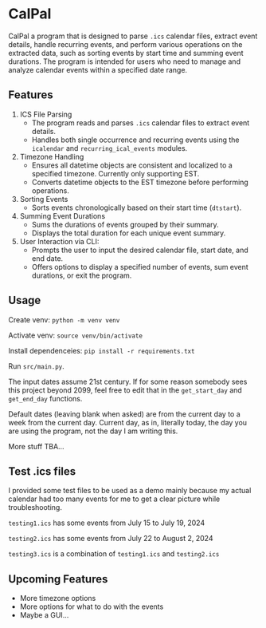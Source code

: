 # CalPal
CalPal a program that is designed to parse `.ics` calendar files, extract event details, handle recurring events, and perform various operations on the extracted data, such as sorting events by start time and summing event durations. The program is intended for users who need to manage and analyze calendar events within a specified date range.

## Features

1. ICS File Parsing
   - The program reads and parses `.ics` calendar files to extract event details.
   - Handles both single occurrence and recurring events using the `icalendar` and `recurring_ical_events` modules.
2. Timezone Handling
   - Ensures all datetime objects are consistent and localized to a specified timezone. Currently only supporting EST.
   - Converts datetime objects to the EST timezone before performing operations.
3. Sorting Events
   - Sorts events chronologically based on their start time (`dtstart`).
4. Summing Event Durations
   - Sums the durations of events grouped by their summary.
   - Displays the total duration for each unique event summary.
5. User Interaction via CLI:
   - Prompts the user to input the desired calendar file, start date, and end date.
   - Offers options to display a specified number of events, sum event durations, or exit the program.

## Usage
Create venv:
`python -m venv venv`

Activate venv:
`source venv/bin/activate`

Install dependenceies:
`pip install -r requirements.txt`

Run `src/main.py`.

The input dates assume 21st century. If for some reason somebody sees this project beyond 2099, feel free to edit that in the `get_start_day` and `get_end_day` functions.

Default dates (leaving blank when asked) are from the current day to a week from the current day. Current day, as in, literally today, the day you are using the program, not the day I am writing this.

More stuff TBA...

## Test .ics files
I provided some test files to be used as a demo mainly because my actual calendar had too many events for me to get a clear picture while troubleshooting.

`testing1.ics` has some events from July 15 to July 19, 2024

`testing2.ics` has some events from July 22 to August 2, 2024

`testing3.ics` is a combination of `testing1.ics` and `testing2.ics`

## Upcoming Features
- More timezone options
- More options for what to do with the events
- Maybe a GUI...
